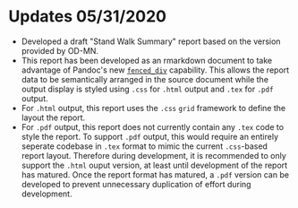 # Updates 05/31/2020

* Developed a draft "Stand Walk Summary" report based on the version provided by OD-MN. 
* This report has been developed as an rmarkdown document to take advantage of Pandoc's new [`fenced_div`](https://bookdown.org/yihui/rmarkdown-cookbook/custom-blocks.html) capability. This allows the report data to be semantically arranged in the source document while the output display is styled using `.css` for `.html` output and `.tex` for `.pdf` output. 
* For `.html` output, this report uses the `.css` `grid` framework to define the layout the report. 
* For `.pdf` output, this report does not currently contain any `.tex` code to style the report. To support `.pdf` output, this would require an entirely seperate codebase in `.tex` format to mimic the current `.css`-based report layout. Therefore during development, it is recommended to only support the `.html` ouput version, at least until development of the report has matured. Once the report format has matured, a `.pdf` version can be developed to prevent unnecessary duplication of effort during development. 